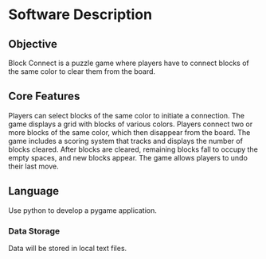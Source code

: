 # Software Description

## Objective

Block Connect is a puzzle game where players have to connect blocks of the same color to clear them from the board.

## Core Features

Players can select blocks of the same color to initiate a connection.
The game displays a grid with blocks of various colors.
Players connect two or more blocks of the same color, which then disappear from the board.
The game includes a scoring system that tracks and displays the number of blocks cleared.
After blocks are cleared, remaining blocks fall to occupy the empty spaces, and new blocks appear.
The game allows players to undo their last move.

## Language

Use python to develop a pygame application.

### Data Storage

Data will be stored in local text files.